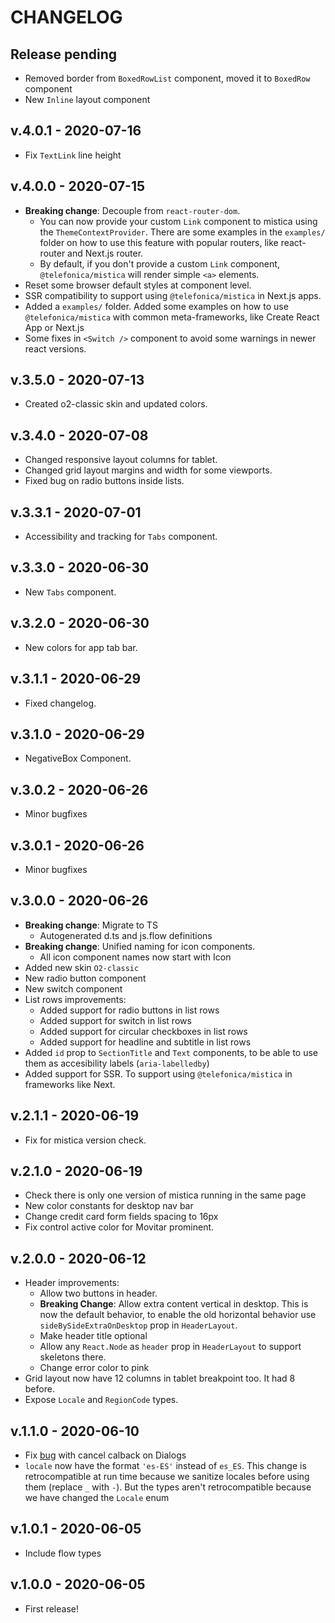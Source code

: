 # CHANGELOG

## Release pending

- Removed border from `BoxedRowList` component, moved it to `BoxedRow` component
- New `Inline` layout component

## v.4.0.1 - 2020-07-16

- Fix `TextLink` line height

## v.4.0.0 - 2020-07-15

- **Breaking change**: Decouple from `react-router-dom`.
  - You can now provide your custom `Link` component to mistica using the `ThemeContextProvider`. There are
    some examples in the `examples/` folder on how to use this feature with popular routers, like react-router
    and Next.js router.
  - By default, if you don't provide a custom `Link` component, `@telefonica/mistica` will render simple `<a>`
    elements.
- Reset some browser default styles at component level.
- SSR compatibility to support using `@telefonica/mistica` in Next.js apps.
- Added a `examples/` folder. Added some examples on how to use `@telefonica/mistica` with common
  meta-frameworks, like Create React App or Next.js
- Some fixes in `<Switch />` component to avoid some warnings in newer react versions.

## v.3.5.0 - 2020-07-13

- Created o2-classic skin and updated colors.

## v.3.4.0 - 2020-07-08

- Changed responsive layout columns for tablet.
- Changed grid layout margins and width for some viewports.
- Fixed bug on radio buttons inside lists.

## v.3.3.1 - 2020-07-01

- Accessibility and tracking for `Tabs` component.

## v.3.3.0 - 2020-06-30

- New `Tabs` component.

## v.3.2.0 - 2020-06-30

- New colors for app tab bar.

## v.3.1.1 - 2020-06-29

- Fixed changelog.

## v.3.1.0 - 2020-06-29

- NegativeBox Component.

## v.3.0.2 - 2020-06-26

- Minor bugfixes

## v.3.0.1 - 2020-06-26

- Minor bugfixes

## v.3.0.0 - 2020-06-26

- **Breaking change**: Migrate to TS
  - Autogenerated d.ts and js.flow definitions
- **Breaking change**: Unified naming for icon components.
  - All icon component names now start with Icon
- Added new skin `O2-classic`
- New radio button component
- New switch component
- List rows improvements:
  - Added support for radio buttons in list rows
  - Added support for switch in list rows
  - Added support for circular checkboxes in list rows
  - Added support for headline and subtitle in list rows
- Added `id` prop to `SectionTitle` and `Text` components, to be able to use them as accesibility labels
  (`aria-labelledby`)
- Added support for SSR. To support using `@telefonica/mistica` in frameworks like Next.

## v.2.1.1 - 2020-06-19

- Fix for mistica version check.

## v.2.1.0 - 2020-06-19

- Check there is only one version of mistica running in the same page
- New color constants for desktop nav bar
- Change credit card form fields spacing to 16px
- Fix control active color for Movitar prominent.

## v.2.0.0 - 2020-06-12

- Header improvements:
  - Allow two buttons in header.
  - **Breaking Change**: Allow extra content vertical in desktop. This is now the default behavior, to enable
    the old horizontal behavior use `sideBySideExtraOnDesktop` prop in `HeaderLayout`.
  - Make header title optional
  - Allow any `React.Node` as `header` prop in `HeaderLayout` to support skeletons there.
  - Change error color to pink
- Grid layout now have 12 columns in tablet breakpoint too. It had 8 before.
- Expose `Locale` and `RegionCode` types.

## v.1.1.0 - 2020-06-10

- Fix [bug](https://github.com/Telefonica/mistica-web/pull/12) with cancel calback on Dialogs
- `locale` now have the format `'es-ES'` instead of `es_ES`. This change is retrocompatible at run time
  because we sanitize locales before using them (replace `_` with `-`). But the types aren't retrocompatible
  because we have changed the `Locale` enum

## v.1.0.1 - 2020-06-05

- Include flow types

## v.1.0.0 - 2020-06-05

- First release!
